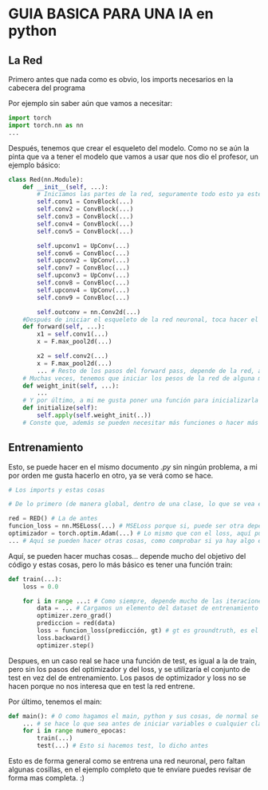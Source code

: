 # GUIA BASICA PARA UNA IA en python

## La Red

Primero antes que nada como es obvio, los imports necesarios en la cabecera del programa

Por ejemplo sin saber aún que vamos a necesitar:

```python
import torch
import torch.nn as nn
...

```

Después, tenemos que crear el esqueleto del modelo. Como no se aún la pinta que va a tener el modelo que vamos a usar que nos dio el profesor, un ejemplo básico:

```python
class Red(nn.Module):
    def __init__(self, ...):
        # Iniciamos las partes de la red, seguramente todo esto ya esté en el ejemplo de hugging face, pero, al momento de escribir esto ni lo mire, asi que lo pongo por sea caso. Esto seria un ejemplo tonto de una UNeT.
        self.conv1 = ConvBlock(...)
        self.conv2 = ConvBlock(...)
        self.conv3 = ConvBlock(...)
        self.conv4 = ConvBlock(...)
        self.conv5 = ConvBlock(...)

        self.upconv1 = UpConv(...)
        self.conv6 = ConvBloc(...)
        self.upconv2 = UpConv(...)
        self.conv7 = ConvBloc(...)
        self.upconv3 = UpConv(...)
        self.conv8 = ConvBloc(...)
        self.upconv4 = UpConv(...)
        self.conv9 = ConvBloc(...)

        self.outconv = nn.Conv2d(...)
    #Después de iniciar el esqueleto de la red neuronal, toca hacer el forward pass.
    def forward(self, ...):
        x1 = self.conv1(...)
        x = F.max_pool2d(...)

        x2 = self.conv2(...)
        x = F.max_pool2d(...)
        ... # Resto de los pasos del forward pass, depende de la red, además, puede que ni tengamos que hacerlo.
    # Muchas veces, tenemos que iniciar los pesos de la red de alguna manera, suele depender de la red, así que simplemente pondŕe la función :)
    def weight_init(self, ...):
        ...
    # Y por último, a mi me gusta poner una función para inicializarla
    def initialize(self):
        self.apply(self.weight_init(..))
    # Conste que, además se pueden necesitar más funciones o hacer más cosas al inicializar... esperemos que, o no sea necesario, o que ya nos lo dea masticado el código de huggingfaces.
```

## Entrenamiento

Esto, se puede hacer en el mismo documento *.py* sin ningún problema, a mi por orden me gusta hacerlo en otro, ya se verá como se hace.

```python
# Los imports y estas cosas

# De lo primero (de manera global, dentro de una clase, lo que se vea en verdad), se inicializan los optimizadores, la red, lo que sea necesario

red = RED() # La de antes
funcion_loss = nn.MSELoss(...) # MSELoss porque si, puede ser otra dependiendo del problema, BCE, cross entropy... depende mucho del problema
optimizador = torch.optim.Adam(...) # Lo mismo que con el loss, aquí pueden ser muchas funciones, AdamL, SGD, RMSProp... No depende tanto del proyecto pero depende del proyecto.
... # Aquí se pueden hacer otras cosas, como comprobar si ya hay algo entrenado de antes, mirar si ya hay algun optimizador... muchas cosas, de base diria que no hace falta nada mas.

```



Aquí, se pueden hacer muchas cosas... depende mucho del objetivo del código y estas cosas, pero lo más básico es tener una función train:

```python
def train(...):
    loss = 0.0

    for i in range ...: # Como siempre, depende mucho de las iteraciones que necesitemos por época, puede ser un número estático, el número de elementos en el conjunto de entrenamiento, etc
        data = ... # Cargamos un elemento del dataset de entrenamiento
        optimizer.zero_grad()
        prediccion = red(data)
        loss = funcion_loss(predicción, gt) # gt es groundtruth, es el resultado óptimo que tendría que tener la red neuronal. Tiene que estar en el dataset.
        loss.backward()
        optimizer.step()
```
Despues, en un caso real se hace una función de test, es igual a la de train, pero sin los pasos del optimizador y del loss, y se utilizaría el conjunto de test en vez del de entrenamiento. Los pasos de optimizador y loss no se hacen porque no nos interesa que en test la red entrene.

Por último, tenemos el main:

```python
def main(): # O como hagamos el main, python y sus cosas, de normal se hace lo de if __main__, pero no me acuerda como era
    ... # se hace lo que sea antes de iniciar variables o cualquier clase o lo que sea
    for i in range numero_epocas:
        train(...)
        test(...) # Esto si hacemos test, lo dicho antes
```

Esto es de forma general como se entrena una red neuronal, pero faltan algunas cosillas, en el ejemplo completo que te enviare puedes revisar de forma mas completa. :)
